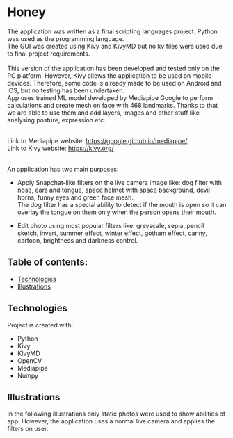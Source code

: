 # Honey

The application was written as a final scripting languages project. Python was used as the programming language. <br /> The GUI was created using Kivy and KivyMD but no kv files were used due to final project requirements.<br /><br />
This version of the application has been developed and tested only on the PC platform. However, Kivy allows the application to be used on mobile devices. Therefore, some code is already made to be used on Android and iOS, but no testing has been undertaken.<br/>
App uses trained ML model developed by Mediapipe Google to perform calculations and create mesh on face with 468 landmarks.
Thanks to that we are able to use them and add layers, images and other stuff like analysing posture, expression etc. <br/> <br/>

Link to Mediapipe website: https://google.github.io/mediapipe/ <br/>
Link to Kivy website: https://kivy.org/ <br/><br/>

An application has two main purposes:
  * Apply Snapchat-like filters on the live camera image like: dog filter with nose, ears and tongue, space helmet with space background, devil horns, funny eyes and green face mesh. <br>
The dog filter has a special ability to detect if the mouth is open so it can overlay the tongue on them only when the person opens their mouth.

  * Edit photo using most popular filters like: greyscale, sepia, pencil sketch, invert, summer effect, winter effect, gotham effect, canny, cartoon, brightness and darkness control.
  
## Table of contents:
* [Technologies](#technologies)
* [Illustrations](#illustrations)
 
## Technologies
Project is created with:
* Python
* Kivy
* KivyMD
* OpenCV
* Mediapipe
* Numpy

## Illustrations
In the following illustrations only static photos were used to show abilities of app. However, the application uses a normal live camera and applies the filters on user.
<p float="left">
  
</p>
